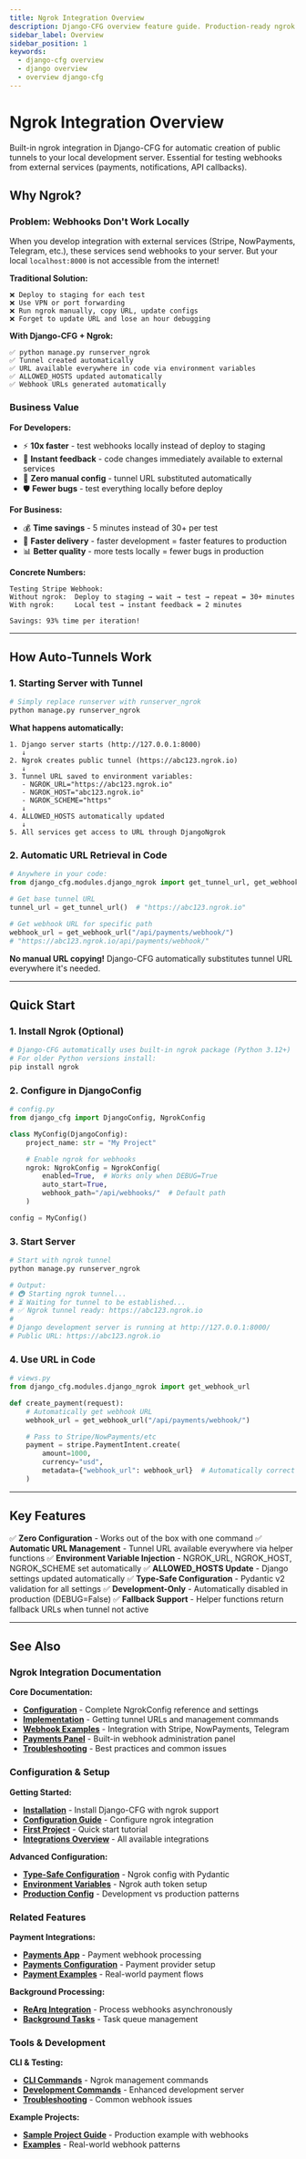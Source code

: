 ```yaml
---
title: Ngrok Integration Overview
description: Django-CFG overview feature guide. Production-ready ngrok integration overview with built-in validation, type safety, and seamless Django integration.
sidebar_label: Overview
sidebar_position: 1
keywords:
  - django-cfg overview
  - django overview
  - overview django-cfg
---
```


# Ngrok Integration Overview

Built-in ngrok integration in Django-CFG for automatic creation of public tunnels to your local development server. Essential for testing webhooks from external services (payments, notifications, API callbacks).

## Why Ngrok?

### Problem: Webhooks Don't Work Locally

When you develop integration with external services (Stripe, NowPayments, Telegram, etc.), these services send webhooks to your server. But your local `localhost:8000` is not accessible from the internet!

**Traditional Solution:**
```
❌ Deploy to staging for each test
❌ Use VPN or port forwarding
❌ Run ngrok manually, copy URL, update configs
❌ Forget to update URL and lose an hour debugging
```

**With Django-CFG + Ngrok:**
```
✅ python manage.py runserver_ngrok
✅ Tunnel created automatically
✅ URL available everywhere in code via environment variables
✅ ALLOWED_HOSTS updated automatically
✅ Webhook URLs generated automatically
```

### Business Value

**For Developers:**
- ⚡ **10x faster** - test webhooks locally instead of deploy to staging
- 🔄 **Instant feedback** - code changes immediately available to external services
- 🎯 **Zero manual config** - tunnel URL substituted automatically
- 🛡️ **Fewer bugs** - test everything locally before deploy

**For Business:**
- 💰 **Time savings** - 5 minutes instead of 30+ per test
- 🚀 **Faster delivery** - faster development = faster features to production
- 📊 **Better quality** - more tests locally = fewer bugs in production

**Concrete Numbers:**
```
Testing Stripe Webhook:
Without ngrok:  Deploy to staging → wait → test → repeat = 30+ minutes
With ngrok:     Local test → instant feedback = 2 minutes

Savings: 93% time per iteration!
```

---

## How Auto-Tunnels Work

### 1. Starting Server with Tunnel

```bash
# Simply replace runserver with runserver_ngrok
python manage.py runserver_ngrok
```

**What happens automatically:**

```
1. Django server starts (http://127.0.0.1:8000)
   ↓
2. Ngrok creates public tunnel (https://abc123.ngrok.io)
   ↓
3. Tunnel URL saved to environment variables:
   - NGROK_URL="https://abc123.ngrok.io"
   - NGROK_HOST="abc123.ngrok.io"
   - NGROK_SCHEME="https"
   ↓
4. ALLOWED_HOSTS automatically updated
   ↓
5. All services get access to URL through DjangoNgrok
```

### 2. Automatic URL Retrieval in Code

```python
# Anywhere in your code:
from django_cfg.modules.django_ngrok import get_tunnel_url, get_webhook_url

# Get base tunnel URL
tunnel_url = get_tunnel_url()  # "https://abc123.ngrok.io"

# Get webhook URL for specific path
webhook_url = get_webhook_url("/api/payments/webhook/")
# "https://abc123.ngrok.io/api/payments/webhook/"
```

**No manual URL copying!** Django-CFG automatically substitutes tunnel URL everywhere it's needed.

---

## Quick Start

### 1. Install Ngrok (Optional)

```bash
# Django-CFG automatically uses built-in ngrok package (Python 3.12+)
# For older Python versions install:
pip install ngrok
```

### 2. Configure in DjangoConfig

```python
# config.py
from django_cfg import DjangoConfig, NgrokConfig

class MyConfig(DjangoConfig):
    project_name: str = "My Project"

    # Enable ngrok for webhooks
    ngrok: NgrokConfig = NgrokConfig(
        enabled=True,  # Works only when DEBUG=True
        auto_start=True,
        webhook_path="/api/webhooks/"  # Default path
    )

config = MyConfig()
```

### 3. Start Server

```bash
# Start with ngrok tunnel
python manage.py runserver_ngrok

# Output:
# 🚇 Starting ngrok tunnel...
# ⏳ Waiting for tunnel to be established...
# ✅ Ngrok tunnel ready: https://abc123.ngrok.io
#
# Django development server is running at http://127.0.0.1:8000/
# Public URL: https://abc123.ngrok.io
```

### 4. Use URL in Code

```python
# views.py
from django_cfg.modules.django_ngrok import get_webhook_url

def create_payment(request):
    # Automatically get webhook URL
    webhook_url = get_webhook_url("/api/payments/webhook/")

    # Pass to Stripe/NowPayments/etc
    payment = stripe.PaymentIntent.create(
        amount=1000,
        currency="usd",
        metadata={"webhook_url": webhook_url}  # Automatically correct URL!
    )
```

---

## Key Features

✅ **Zero Configuration** - Works out of the box with one command
✅ **Automatic URL Management** - Tunnel URL available everywhere via helper functions
✅ **Environment Variable Injection** - NGROK_URL, NGROK_HOST, NGROK_SCHEME set automatically
✅ **ALLOWED_HOSTS Update** - Django settings updated automatically
✅ **Type-Safe Configuration** - Pydantic v2 validation for all settings
✅ **Development-Only** - Automatically disabled in production (DEBUG=False)
✅ **Fallback Support** - Helper functions return fallback URLs when tunnel not active

---

## See Also

### Ngrok Integration Documentation

**Core Documentation:**
- **[Configuration](./configuration)** - Complete NgrokConfig reference and settings
- **[Implementation](./implementation)** - Getting tunnel URLs and management commands
- **[Webhook Examples](./webhook-examples)** - Integration with Stripe, NowPayments, Telegram
- **[Payments Panel](./payments-panel)** - Built-in webhook administration panel
- **[Troubleshooting](./troubleshooting)** - Best practices and common issues

### Configuration & Setup

**Getting Started:**
- **[Installation](/getting-started/installation)** - Install Django-CFG with ngrok support
- **[Configuration Guide](/getting-started/configuration)** - Configure ngrok integration
- **[First Project](/getting-started/first-project)** - Quick start tutorial
- **[Integrations Overview](/features/integrations/overview)** - All available integrations

**Advanced Configuration:**
- **[Type-Safe Configuration](/fundamentals/core/type-safety)** - Ngrok config with Pydantic
- **[Environment Variables](/fundamentals/configuration/environment)** - Ngrok auth token setup
- **[Production Config](/guides/production-config)** - Development vs production patterns

### Related Features

**Payment Integrations:**
- **[Payments App](/features/built-in-apps/payments/overview)** - Payment webhook processing
- **[Payments Configuration](/features/built-in-apps/payments/configuration)** - Payment provider setup
- **[Payment Examples](/features/built-in-apps/payments/examples)** - Real-world payment flows

**Background Processing:**
- **[ReArq Integration](/features/integrations/rearq/overview)** - Process webhooks asynchronously
- **[Background Tasks](/features/built-in-apps/operations/tasks)** - Task queue management

### Tools & Development

**CLI & Testing:**
- **[CLI Commands](/cli/introduction)** - Ngrok management commands
- **[Development Commands](/cli/commands/development)** - Enhanced development server
- **[Troubleshooting](/guides/troubleshooting)** - Common webhook issues

**Example Projects:**
- **[Sample Project Guide](/guides/sample-project/overview)** - Production example with webhooks
- **[Examples](/guides/examples)** - Real-world webhook patterns
